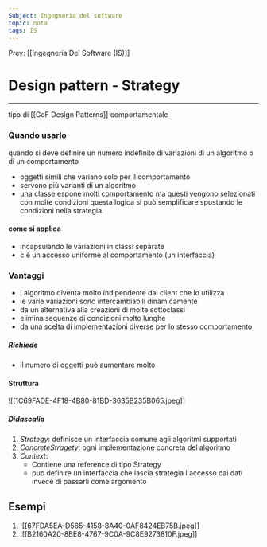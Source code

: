 ```yaml
---
Subject: Ingegneria del software
topic: nota
tags: IS
---
```


Prev: [[Ingegneria Del Software (IS)]]

# Design pattern - Strategy
---
tipo di [[GoF Design Patterns]] comportamentale

### Quando usarlo
quando si deve definire un numero indefinito di variazioni di un algoritmo o di un comportamento 
- oggetti simili che variano solo per il comportamento 
- servono più varianti di un algoritmo
- una classe espone molti comportamento ma questi vengono selezionati con molte condizioni questa logica si può semplificare spostando le condizioni nella strategia. 
#### come si applica
- incapsulando le variazioni in classi separate
- c è un accesso uniforme al comportamento (un interfaccia)
### Vantaggi
- l algoritmo diventa molto indipendente dal client che lo utilizza
- le varie variazioni sono intercambiabili dinamicamente
- da un alternativa alla creazioni di molte sottoclassi 
- elimina sequenze di condizioni molto lunghe
- da una scelta di implementazioni diverse per lo stesso comportamento 
##### Richiede
- il numero di oggetti può aumentare molto 
#### Struttura
![[1C69FADE-4F18-4B80-81BD-3635B235B065.jpeg]]
##### Didascalia
1. _Strategy_: definisce un interfaccia comune agli algoritmi supportati 
2. _ConcreteStragety_: ogni implementazione concreta del algoritmo
3. _Context_: 
	- Contiene una reference di tipo Strategy
	-  puo definire un interfaccia che lascia strategia l accesso dai dati  invece di passarli come argomento 


## Esempi 
1. ![[67FDA5EA-D565-4158-8A40-0AF8424EB75B.jpeg]]
2. ![[B2160A20-8BE8-4767-9C0A-9C8E9273810F.jpeg]]
